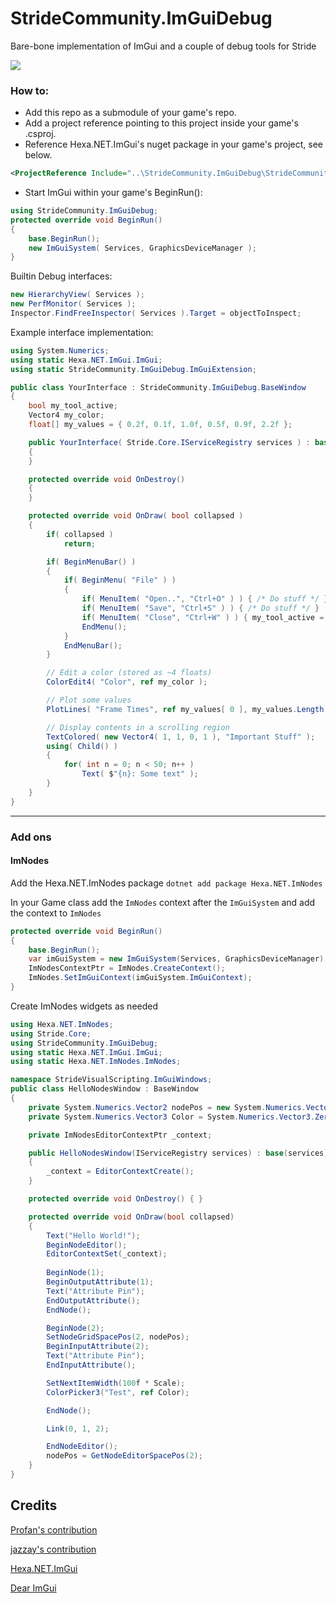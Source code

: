 StrideCommunity.ImGuiDebug
=====

Bare-bone implementation of ImGui and a couple of debug tools for Stride

![](https://user-images.githubusercontent.com/5742236/55237373-563a1400-5232-11e9-8c24-beeaf127c0ac.png)

### How to:
* Add this repo as a submodule of your game's repo.
* Add a project reference pointing to this project inside your game's .csproj.
* Reference Hexa.NET.ImGui's nuget package in your game's project, see below.
```xml
<ProjectReference Include="..\StrideCommunity.ImGuiDebug\StrideCommunity.ImGuiDebug.csproj" />
```
* Start ImGui within your game's BeginRun():
```cs
using StrideCommunity.ImGuiDebug;
protected override void BeginRun()
{
    base.BeginRun();
    new ImGuiSystem( Services, GraphicsDeviceManager );
}
```

Builtin Debug interfaces:
```cs
new HierarchyView( Services );
new PerfMonitor( Services );
Inspector.FindFreeInspector( Services ).Target = objectToInspect;
```

Example interface implementation:
```cs
using System.Numerics;
using static Hexa.NET.ImGui.ImGui;
using static StrideCommunity.ImGuiDebug.ImGuiExtension;

public class YourInterface : StrideCommunity.ImGuiDebug.BaseWindow
{
    bool my_tool_active;
    Vector4 my_color;
    float[] my_values = { 0.2f, 0.1f, 1.0f, 0.5f, 0.9f, 2.2f };

    public YourInterface( Stride.Core.IServiceRegistry services ) : base( services )
    {
    }

    protected override void OnDestroy()
    {
    }

    protected override void OnDraw( bool collapsed )
    {
        if( collapsed )
            return;

        if( BeginMenuBar() )
        {
            if( BeginMenu( "File" ) )
            {
                if( MenuItem( "Open..", "Ctrl+O" ) ) { /* Do stuff */ }
                if( MenuItem( "Save", "Ctrl+S" ) ) { /* Do stuff */ }
                if( MenuItem( "Close", "Ctrl+W" ) ) { my_tool_active = false; }
                EndMenu();
            }
            EndMenuBar();
        }

        // Edit a color (stored as ~4 floats)
        ColorEdit4( "Color", ref my_color );

        // Plot some values
        PlotLines( "Frame Times", ref my_values[ 0 ], my_values.Length );

        // Display contents in a scrolling region
        TextColored( new Vector4( 1, 1, 0, 1 ), "Important Stuff" );
        using( Child() )
        {
            for( int n = 0; n < 50; n++ )
                Text( $"{n}: Some text" );
        }
    }
}

```

-------

### Add ons

#### ImNodes
Add the Hexa.NET.ImNodes package
`dotnet add package Hexa.NET.ImNodes`

In your Game class add the `ImNodes` context after the `ImGuiSystem` and add the context to `ImNodes`
```cs
protected override void BeginRun()
{
    base.BeginRun();
    var imGuiSystem = new ImGuiSystem(Services, GraphicsDeviceManager);
    ImNodesContextPtr = ImNodes.CreateContext();
    ImNodes.SetImGuiContext(imGuiSystem.ImGuiContext);
}
```

Create ImNodes widgets as needed
```cs
using Hexa.NET.ImNodes;
using Stride.Core;
using StrideCommunity.ImGuiDebug;
using static Hexa.NET.ImGui.ImGui;
using static Hexa.NET.ImNodes.ImNodes;

namespace StrideVisualScripting.ImGuiWindows;
public class HelloNodesWindow : BaseWindow
{
    private System.Numerics.Vector2 nodePos = new System.Numerics.Vector2(200, 100);
    private System.Numerics.Vector3 Color = System.Numerics.Vector3.Zero;

    private ImNodesEditorContextPtr _context;

    public HelloNodesWindow(IServiceRegistry services) : base(services)
    {
        _context = EditorContextCreate();
    }

    protected override void OnDestroy() { }

    protected override void OnDraw(bool collapsed)
    {
        Text("Hello World!");
        BeginNodeEditor();
        EditorContextSet(_context);
        
        BeginNode(1);
        BeginOutputAttribute(1);
        Text("Attribute Pin");
        EndOutputAttribute();
        EndNode();

        BeginNode(2);
        SetNodeGridSpacePos(2, nodePos);
        BeginInputAttribute(2);
        Text("Attribute Pin");
        EndInputAttribute();

        SetNextItemWidth(100f * Scale);
        ColorPicker3("Test", ref Color);

        EndNode();

        Link(0, 1, 2);

        EndNodeEditor();
        nodePos = GetNodeEditorSpacePos(2);
    }
}
```

Credits
-------
[Profan's contribution](https://github.com/profan/dear-xenko)

[jazzay's contribution](https://github.com/jazzay/Xenko.Extensions#xenkoimgui)

[Hexa.NET.ImGui](https://github.com/HexaEngine/Hexa.NET.ImGui)

[Dear ImGui](https://github.com/ocornut/imgui)
